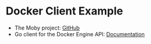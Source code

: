 # Docker Client Example

- The Moby project: [GitHub](https://github.com/moby/moby)
- Go client for the Docker Engine API: [Documentation](https://pkg.go.dev/github.com/docker/docker@v27.3.1+incompatible/client)

